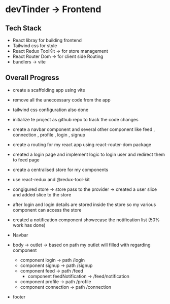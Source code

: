 

# devTinder -> Frontend 

## Tech Stack 
- React libray for building frontend
- Tailwind css for style
- React Redux ToolKit -> for store management
- React Router Dom -> for client side Routing
- bundlers -> vite

## Overall Progress
- create a scaffolding app using vite 
- remove all the uneccessary code from the app
- tailwind css configuration also done 
- initialize te project as github repo to track the code changes
- create a navbar component and several other component like feed , connection , profile , login , signup
- create a routing for my react app using react-router-dom package
- created a login page and implement logic to login user and redirect them to feed page
- create a centralised store for my components
- use react-redux and @redux-tool-kit
- congigured store -> store pass to the provider -> created a user slice and added slice to the store
- after login and login details are stored inside the store so my various component can access the store
- created a notification component showecase the notification list (50% work has done)





- Navbar 

- body -> outlet -> based on path my outlet will filled with regarding component
  - component login -> path /login
  - component signup -> path /signup
  - component feed -> path /feed
    - component feedNotification -> /feed/notification
  - component profile -> path /profile
  - component connection -> path /connection

- footer


